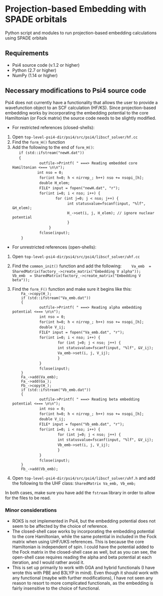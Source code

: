 # Projection-based Embedding with SPADE orbitals

Python script and modules to run projection-based embedding calculations using SPADE orbitals

## Requirements

* Psi4 source code (v.1.2 or higher)
* Python (2.7 or higher)
* NumPy (1.14 or higher) 

## Necessary modifications to Psi4 source code

Psi4 does not currently have a functionality that allows the user to provide a wavefunction object to an SCF calculation (HF/KS). Since projection-based embedding works by incorporating the embedding potential to the core Hamiltonian (or Fock matrix) the source code needs to be slightly modified. 

* For restricted references (closed-shells):

1. Open `top-level-psi4-dir/psi4/src/psi4/libscf_solver/hf.cc` 
2. Find the `form_H()` function
3. Add the following  to the end of `form_H()`:  
`    if (std::ifstream("newH.dat"))  `  
`    {  `  
&nbsp;&nbsp;&nbsp;&nbsp;&nbsp;&nbsp;&nbsp;&nbsp;`        outfile->Printf( " ===> Reading embedded core Hamiltonian <=== \n\n");`  
&nbsp;&nbsp;&nbsp;&nbsp;&nbsp;&nbsp;&nbsp;&nbsp;`        int nso = 0;  `  
&nbsp;&nbsp;&nbsp;&nbsp;&nbsp;&nbsp;&nbsp;&nbsp;`        for(int h=0; h < nirrep_; h++) nso += nsopi_[h];`  
&nbsp;&nbsp;&nbsp;&nbsp;&nbsp;&nbsp;&nbsp;&nbsp;`        double H_elem;`  
&nbsp;&nbsp;&nbsp;&nbsp;&nbsp;&nbsp;&nbsp;&nbsp;`        FILE* input = fopen("newH.dat", "r");`  
&nbsp;&nbsp;&nbsp;&nbsp;&nbsp;&nbsp;&nbsp;&nbsp;`        for(int i=0; i < nso; i++) {`  
&nbsp;&nbsp;&nbsp;&nbsp;&nbsp;&nbsp;&nbsp;&nbsp;&nbsp;&nbsp;&nbsp;&nbsp;&nbsp;&nbsp;&nbsp;&nbsp;`            for (int j=0; j < nso; j++) { `  
&nbsp;&nbsp;&nbsp;&nbsp;&nbsp;&nbsp;&nbsp;&nbsp;&nbsp;&nbsp;&nbsp;&nbsp;&nbsp;&nbsp;&nbsp;&nbsp;&nbsp;&nbsp;&nbsp;&nbsp;&nbsp;&nbsp;&nbsp;&nbsp;`            int statusvalue=fscanf(input, "%lf", &H_elem);`  
&nbsp;&nbsp;&nbsp;&nbsp;&nbsp;&nbsp;&nbsp;&nbsp;&nbsp;&nbsp;&nbsp;&nbsp;&nbsp;&nbsp;&nbsp;&nbsp;&nbsp;&nbsp;&nbsp;&nbsp;&nbsp;&nbsp;&nbsp;&nbsp;`            H_->set(i, j, H_elem); // ignore nuclear potential`  
&nbsp;&nbsp;&nbsp;&nbsp;&nbsp;&nbsp;&nbsp;&nbsp;&nbsp;&nbsp;&nbsp;&nbsp;&nbsp;&nbsp;&nbsp;&nbsp;&nbsp;&nbsp;&nbsp;&nbsp;&nbsp;&nbsp;&nbsp;&nbsp;`            }`  
&nbsp;&nbsp;&nbsp;&nbsp;&nbsp;&nbsp;&nbsp;&nbsp;&nbsp;&nbsp;&nbsp;&nbsp;&nbsp;&nbsp;&nbsp;&nbsp;`        }`  
&nbsp;&nbsp;&nbsp;&nbsp;&nbsp;&nbsp;&nbsp;&nbsp;`        fclose(input);`  
`    }`  
  
* For unrestricted references (open-shells):

1. Open `top-level-psi4-dir/psi4/src/psi4/libscf_solver/uhf.cc`
2. Find the `common_init()` function and add the following:
`    Va_emb  = SharedMatrix(factory_->create_matrix("Embedding V alpha"));`
`    Vb_emb  = SharedMatrix(factory_->create_matrix("Embedding V beta"));`


3. Find the `form_F()` function and make sure it begins like this:  
`    Fa_->copy(H_);`  
`    if (std::ifstream("Va_emb.dat"))`  
`    {`  
&nbsp;&nbsp;&nbsp;&nbsp;&nbsp;&nbsp;&nbsp;&nbsp;`        outfile->Printf( " ===> Reading alpha embedding potential <=== \n\n");`  
&nbsp;&nbsp;&nbsp;&nbsp;&nbsp;&nbsp;&nbsp;&nbsp;`        int nso = 0;`  
&nbsp;&nbsp;&nbsp;&nbsp;&nbsp;&nbsp;&nbsp;&nbsp;`        for(int h=0; h < nirrep_; h++) nso += nsopi_[h];`  
&nbsp;&nbsp;&nbsp;&nbsp;&nbsp;&nbsp;&nbsp;&nbsp;`        double V_ij;`  
&nbsp;&nbsp;&nbsp;&nbsp;&nbsp;&nbsp;&nbsp;&nbsp;`        FILE* input = fopen("Va_emb.dat", "r");`  
&nbsp;&nbsp;&nbsp;&nbsp;&nbsp;&nbsp;&nbsp;&nbsp;`        for(int i=0; i < nso; i++) {`  
&nbsp;&nbsp;&nbsp;&nbsp;&nbsp;&nbsp;&nbsp;&nbsp;&nbsp;&nbsp;&nbsp;&nbsp;&nbsp;&nbsp;&nbsp;&nbsp;`            for (int j=0; j < nso; j++) {`  
&nbsp;&nbsp;&nbsp;&nbsp;&nbsp;&nbsp;&nbsp;&nbsp;&nbsp;&nbsp;&nbsp;&nbsp;&nbsp;&nbsp;&nbsp;&nbsp;`            int statusvalue=fscanf(input, "%lf", &V_ij);`  
&nbsp;&nbsp;&nbsp;&nbsp;&nbsp;&nbsp;&nbsp;&nbsp;&nbsp;&nbsp;&nbsp;&nbsp;&nbsp;&nbsp;&nbsp;&nbsp;`            Va_emb->set(i, j, V_ij);`  
&nbsp;&nbsp;&nbsp;&nbsp;&nbsp;&nbsp;&nbsp;&nbsp;&nbsp;&nbsp;&nbsp;&nbsp;&nbsp;&nbsp;&nbsp;&nbsp;`            }`  
&nbsp;&nbsp;&nbsp;&nbsp;&nbsp;&nbsp;&nbsp;&nbsp;`        }`  
&nbsp;&nbsp;&nbsp;&nbsp;&nbsp;&nbsp;&nbsp;&nbsp;`        fclose(input);`  
`    }`  
`    Fa_->add(Va_emb);`  
`    Fa_->add(Ga_);`  
`    Fb_->copy(H_);`  
`    if (std::ifstream("Vb_emb.dat"))`  
`    {`  
&nbsp;&nbsp;&nbsp;&nbsp;&nbsp;&nbsp;&nbsp;&nbsp;`        outfile->Printf( " ===> Reading beta embedding potential <=== \n\n");`  
&nbsp;&nbsp;&nbsp;&nbsp;&nbsp;&nbsp;&nbsp;&nbsp;`        int nso = 0;`  
&nbsp;&nbsp;&nbsp;&nbsp;&nbsp;&nbsp;&nbsp;&nbsp;`        for(int h=0; h < nirrep_; h++) nso += nsopi_[h];`  
&nbsp;&nbsp;&nbsp;&nbsp;&nbsp;&nbsp;&nbsp;&nbsp;`        double V_ij;`  
&nbsp;&nbsp;&nbsp;&nbsp;&nbsp;&nbsp;&nbsp;&nbsp;`        FILE* input = fopen("Vb_emb.dat", "r");`  
&nbsp;&nbsp;&nbsp;&nbsp;&nbsp;&nbsp;&nbsp;&nbsp;`        for(int i=0; i < nso; i++) {`  
&nbsp;&nbsp;&nbsp;&nbsp;&nbsp;&nbsp;&nbsp;&nbsp;&nbsp;&nbsp;&nbsp;&nbsp;&nbsp;&nbsp;&nbsp;&nbsp;`            for (int j=0; j < nso; j++) {`  
&nbsp;&nbsp;&nbsp;&nbsp;&nbsp;&nbsp;&nbsp;&nbsp;&nbsp;&nbsp;&nbsp;&nbsp;&nbsp;&nbsp;&nbsp;&nbsp;`            int statusvalue=fscanf(input, "%lf", &V_ij);`  
&nbsp;&nbsp;&nbsp;&nbsp;&nbsp;&nbsp;&nbsp;&nbsp;&nbsp;&nbsp;&nbsp;&nbsp;&nbsp;&nbsp;&nbsp;&nbsp;`            Vb_emb->set(i, j, V_ij);`  
&nbsp;&nbsp;&nbsp;&nbsp;&nbsp;&nbsp;&nbsp;&nbsp;&nbsp;&nbsp;&nbsp;&nbsp;&nbsp;&nbsp;&nbsp;&nbsp;`            }`  
&nbsp;&nbsp;&nbsp;&nbsp;&nbsp;&nbsp;&nbsp;&nbsp;`        }`  
&nbsp;&nbsp;&nbsp;&nbsp;&nbsp;&nbsp;&nbsp;&nbsp;`        fclose(input);`  
`    }`  
`    Fb_->add(Vb_emb);`  
  
4. Open `top-level-psi4-dir/psi4/src/psi4/libscf_solver/uhf.h` and add the following to the UHF class:
`
    SharedMatrix Va_emb, Vb_emb;
`
  
In both cases, make sure you have add the `fstream` library in order to allow for the files to be read.

### Minor considerations
* ROKS is not implemented in Psi4, but the embedding potential does not seem to be affected by the choice of reference.
* The closed-shell case works by incorporating the embedding potential to the core Hamiltonian, while the same potential in included in the Fock matrix when using UHF/UKS references. This is because the core Hamiltonian is independent of spin. I could have the potential added to the Fock matrix in the closed-shell case as well, but as you can see, the open-shell case requires reading the alpha and beta potential at each iteration, and I would rather avoid it.
* This is set up primarily to work with GGA and hybrid functionals (I have wrote this with PBE and B3LYP in mind). Even though it should work with any functional (maybe with further modifications), I have not seen any reason to resort to more complicated functionals, as the embedding is fairly insensitive to the choice of functional.
